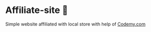 # Affiliate-site :money_mouth_face:                                                                                                                                                      
Simple website affiliated with local store
 with help of <a href="http://johnelder.com/">Codemy.com</a>
